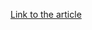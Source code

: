 [Link to the article](https://dragos.com/wp-content/uploads/yir-ics-activity-groups-threat-landscape-2018.pdf)

